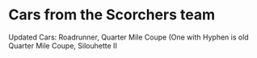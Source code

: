 # Cars from the Scorchers team


Updated Cars: Roadrunner, Quarter Mile Coupe (One with Hyphen is old Quarter Mile Coupe, Silouhette II
